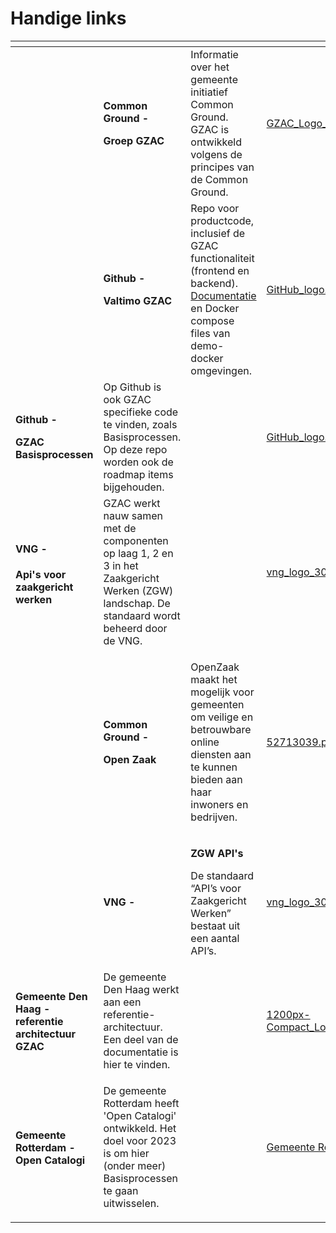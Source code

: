 # Handige links

<table data-view="cards"><thead><tr><th></th><th></th><th></th><th data-hidden data-card-cover data-type="files"></th><th data-hidden data-card-target data-type="content-ref"></th></tr></thead><tbody><tr><td></td><td><p><strong>Common Ground -</strong> </p><p><strong>Groep GZAC</strong></p></td><td>Informatie over het gemeente initiatief Common Ground. GZAC is ontwikkeld volgens de principes van de Common Ground.</td><td><a href="../.gitbook/assets/GZAC_Logo_2.jpg">GZAC_Logo_2.jpg</a></td><td><a href="https://commonground.nl/groups/view/14e43108-a1cc-44b1-bf95-7754cfd3f2e0/team-generiek-afhandel-component">https://commonground.nl/groups/view/14e43108-a1cc-44b1-bf95-7754cfd3f2e0/team-generiek-afhandel-component</a></td></tr><tr><td></td><td><p><strong>Github -</strong> </p><p><strong>Valtimo GZAC</strong></p></td><td>Repo voor productcode, inclusief de GZAC functionaliteit (frontend en backend). <a href="https://docs.valtimo.nl/">Documentatie</a> en Docker compose files van demo-docker omgevingen. </td><td><a href="../.gitbook/assets/GitHub_logo.png">GitHub_logo.png</a></td><td><a href="https://github.com/generiekzaakafhandelcomponent">https://github.com/generiekzaakafhandelcomponent</a></td></tr><tr><td><p></p><p><strong>Github -</strong> </p><p><strong>GZAC Basisprocessen</strong></p></td><td>Op Github is ook GZAC specifieke code te vinden, zoals Basisprocessen. Op deze repo worden ook de roadmap items bijgehouden. </td><td></td><td><a href="../.gitbook/assets/GitHub_logo.png">GitHub_logo.png</a></td><td><a href="https://github.com/generiekzaakafhandelcomponent/Basisprocessen">https://github.com/generiekzaakafhandelcomponent/Basisprocessen</a></td></tr><tr><td><h4>VNG -  </h4><p><strong>Api's voor zaakgericht werken</strong></p></td><td>GZAC werkt nauw samen met de componenten op laag 1, 2 en 3 in het Zaakgericht Werken (ZGW) landschap. De standaard wordt beheerd door de VNG. </td><td></td><td><a href="../.gitbook/assets/vng_logo_300 (1).png">vng_logo_300 (1).png</a></td><td><a href="https://vng.nl/projecten/zaakgericht-werken-api">https://vng.nl/projecten/zaakgericht-werken-api</a></td></tr><tr><td></td><td><p><strong>Common Ground -</strong></p><p><strong>Open Zaak</strong></p></td><td><p></p><p>OpenZaak maakt het mogelijk voor gemeenten om veilige en betrouwbare online diensten aan te kunnen bieden aan haar inwoners en bedrijven.</p></td><td><a href="../.gitbook/assets/52713039.png">52713039.png</a></td><td><a href="https://github.com/open-zaak">https://github.com/open-zaak</a></td></tr><tr><td></td><td><strong>VNG -</strong> </td><td><p><strong>ZGW API's</strong></p><p></p><p>De standaard “API’s voor Zaakgericht Werken” bestaat uit een aantal API’s.</p></td><td><a href="../.gitbook/assets/vng_logo_300.png">vng_logo_300.png</a></td><td><a href="https://vng-realisatie.github.io/gemma-zaken/standaard/">https://vng-realisatie.github.io/gemma-zaken/standaard/</a></td></tr><tr><td><h4>Gemeente Den Haag -  referentie architectuur GZAC</h4></td><td>De gemeente Den Haag werkt aan een referentie-architectuur. Een deel van de documentatie is hier te vinden. </td><td></td><td><a href="../.gitbook/assets/1200px-Compact_Logo_gemeente_Den_Haag_vierkant.jpg">1200px-Compact_Logo_gemeente_Den_Haag_vierkant.jpg</a></td><td><a href="https://referentie-common-ground-dh.readthedocs.io/en/latest/index.html">https://referentie-common-ground-dh.readthedocs.io/en/latest/index.html</a></td></tr><tr><td><h4> Gemeente Rotterdam - Open Catalogi </h4></td><td><p></p><p>De gemeente Rotterdam heeft 'Open Catalogi' ontwikkeld. Het doel voor 2023 is om hier (onder meer) Basisprocessen te gaan uitwisselen. </p></td><td></td><td><a href="../.gitbook/assets/Gemeente Rotterdam logo vierkant.png">Gemeente Rotterdam logo vierkant.png</a></td><td><a href="https://opencatalogi.nl/">https://opencatalogi.nl/</a></td></tr></tbody></table>

&#x20;

